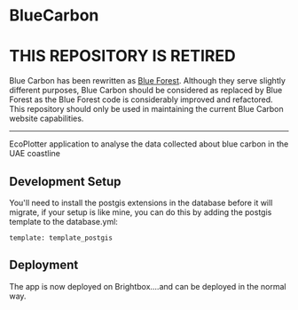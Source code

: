 # BlueCarbon

# THIS REPOSITORY IS RETIRED

Blue Carbon has been rewritten as [Blue Forest](https://github.com/unepwcmc/BlueForest). Although they serve slightly different purposes, Blue Carbon should be considered as replaced by Blue Forest as the Blue Forest code is considerably improved and refactored. This repository should only be used in maintaining the current Blue Carbon website capabilities.

---

EcoPlotter application to analyse the data collected about blue carbon in the UAE coastline

## Development Setup
You'll need to install the postgis extensions in the database before it will migrate, if your setup is like mine, you can do this by adding the postgis template to the database.yml:

    template: template_postgis

## Deployment

The app is now deployed on Brightbox....and can be deployed in the normal way.
